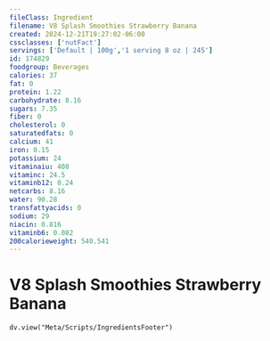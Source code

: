 ```yaml
---
fileClass: Ingredient
filename: V8 Splash Smoothies Strawberry Banana
created: 2024-12-21T19:27:02-06:00
cssclasses: ['nutFact']
servings: ['Default | 100g','1 serving 8 oz | 245']
id: 174829
foodgroup: Beverages
calories: 37
fat: 0
protein: 1.22
carbohydrate: 8.16
sugars: 7.35
fiber: 0
cholesterol: 0
saturatedfats: 0
calcium: 41
iron: 0.15
potassium: 24
vitaminaiu: 408
vitaminc: 24.5
vitaminb12: 0.24
netcarbs: 8.16
water: 90.28
transfattyacids: 0
sodium: 29
niacin: 0.816
vitaminb6: 0.082
200calorieweight: 540.541
---
```


# V8 Splash Smoothies Strawberry Banana

```dataviewjs
dv.view("Meta/Scripts/IngredientsFooter")
```